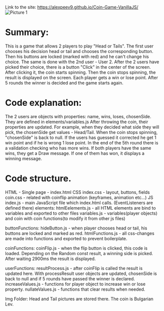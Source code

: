 Link to the site: https://alexpeev9.github.io/Coin-Game-VanillaJS/
![Picture 1](https://media1.tenor.com/images/acbbb3e80901dacf702a58f37784a2a3/tenor.gif)
# Summary:
This is a game that allows 2 players to play "Head or Tails". The first user chooses his decision head or tail and chooses the corresponding button. Then his buttons are locked (marked with red) and he can't change his choice. The same is done with the 2nd user - User 2. After the 2 users have picked their choice, there is a button "Click" in the center of the screen. After clicking it, the coin starts spinning. Then the coin stops spinning, the result is displayed on the screen.
Each player gets a win or lose point. After 5 rounds the winner is decided and the game starts again.

# Code explanation:
The 2 users are objects with properties: name, wins, loses,  chosenSide. They are defined in elements/variables.js
After throwing the coin, their properties are updated. For example, when they decided what side they will pick, the chosenSide get values - Head/Tail.
When the coin stops spinning, "chosenSide" is back to null. If the users has guessed it corrected he get 1 win point and if he is wrong 1 lose point.
In the end of the 5th round there is a validation checking who has more wins. If both players have the same wins, they get a Draw message. If one of them has won, it displays a winning message.

# Code structure.
HTML - Single page - index.html
CSS
index.css - layout, buttons, fields
coin.css - related with coinflip animation (keyframes, animation etc...)
JS
index.js - main JavaScript file which index.html calls. (EventListeners are defined there)
elements:
htmlEelements.js - all HTML elements are bind to variables and exported to other files
variables.js - variables(player objects) and coin with coin functions(to modify it from other js files)

buttonFunctions:
hideButton.js - when player chooses head or tail, his buttons are locked and marked as red.
htmlFunctions.js - all css-changes are made into functions and exported to prevent boilerplate.

coinFunctions:
coinFlip.js - when the flip button is clicked, this code is loaded. Depending on the Random const result, a winning side is picked. After waiting 2900ms the result is displayed.

userFunctions:
resultProcess.js - after coinFlip is called the result is updated here. With processResult user objects are updated, chosenSide is back to null and if 5 rounds have passed the winner is declared.
increaseValues.js -  functions for player object to increase win or lose property.
nullateValues.js - functions that clear results when needed.

Img Folder: Head and Tail pictures are stored there. The coin is Bulgarian Lev.